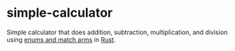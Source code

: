 # simple-calculator
Simple calculator that does addition, subtraction, multiplication, and division using [enums and match arms](https://doc.rust-lang.org/book/ch06-00-enums.html) in [Rust](https://www.rust-lang.org/).
